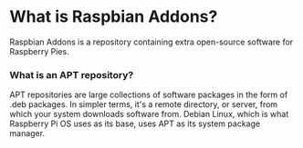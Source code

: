 # What is Raspbian Addons?

Raspbian Addons is a repository containing extra open-source software for Raspberry Pies.

### What is an APT repository?

APT repositories are large collections of software packages in the form of .deb packages. In simpler terms, it's a remote directory, or server, from which your system downloads software from. Debian Linux, which is what Raspberry Pi OS uses as its base, uses APT as its system package manager.
